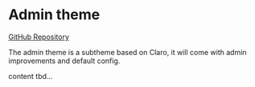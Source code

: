 # Admin theme

[GitHub Repository](https://github.com/localgovdrupal/localgov_claro)

The admin theme is a subtheme based on Claro, it will come with admin improvements and default config.

content tbd...

